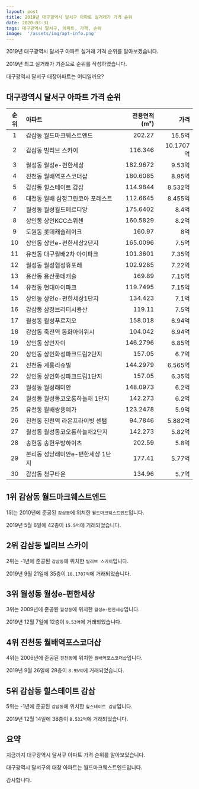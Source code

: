 ```yaml
---
layout: post
title: 2019년 대구광역시 달서구 아파트 실거래가 가격 순위
date: 2020-03-31
tags: 대구광역시 달서구, 아파트, 가격, 순위
image:  '/assets/img/apt-info.png'
---
```


2019년 대구광역시 달서구 아파트 실거래 가격 순위를 알아보겠습니다.

2019년 최고 실거래가 기준으로 순위를 작성하였습니다.

대구광역시 달서구 대장아파트는 어디일까요?

## 대구광역시 달서구 아파트 가격 순위

|순위|아파트|전용면적(m²)|가격|
|:---:|:------|---:|---:|
|1|감삼동 월드마크웨스트엔드|202.27|15.5억|
|2|감삼동 빌리브 스카이|116.346|10.1707억|
|3|월성동 월성e-편한세상|182.9672|9.53억|
|4|진천동 월배역포스코더샵|180.6085|8.95억|
|5|감삼동 힐스테이트 감삼|114.9844|8.532억|
|6|대천동 월배 삼정그린코아 포레스트|112.6645|8.455억|
|7|월성동 월성월드메르디앙|175.6402|8.4억|
|8|상인동 상인KCC스위첸|160.5829|8.2억|
|9|도원동 롯데캐슬레이크|160.97|8억|
|10|상인동 상인e-편한세상2단지|165.0096|7.5억|
|11|유천동 대구월배2차 아이파크|101.3601|7.35억|
|12|월성동 월성협성휴포레|102.9285|7.22억|
|13|용산동 용산롯데캐슬|169.89|7.15억|
|14|유천동 현대아이파크|119.7495|7.15억|
|15|상인동 상인e-편한세상1단지|134.423|7.1억|
|16|감삼동 삼정브리티시용산|119.11|7.5억|
|17|월성동 월성푸르지오|158.018|6.94억|
|18|감삼동 죽전역 동화아이위시|104.042|6.94억|
|19|상인동 상인자이|146.2796|6.85억|
|20|상인동 상인화성파크드림2단지|157.05|6.7억|
|21|진천동 계룡리슈빌|144.2979|6.565억|
|22|상인동 상인화성파크드림1단지|157.05|6.35억|
|23|월성동 월성래미안|148.0973|6.2억|
|24|월성동 월성동코오롱하늘채 1단지|142.273|6.2억|
|25|유천동 월배쌍용예가|123.2478|5.9억|
|26|진천동 진천역 라온프라이빗 센텀|94.7846|5.882억|
|27|월성동 월성동코오롱하늘채2단지|142.273|5.82억|
|28|송현동 송현우방하이츠|202.59|5.8억|
|29|본리동 성당래미안e-편한세상 1단지|177.41|5.77억|
|30|감삼동 청구타운|134.96|5.7억|



## 1위 감삼동 월드마크웨스트엔드

1위는 2010년에 준공된 `감삼동`에 위치한 `월드마크웨스트엔드`입니다.

2019년 5월 6일에 42층이 `15.5억`에 거래되었습니다.

<!-- * 카카오맵 - 지도퍼가기 -->
<!-- 1. 지도 노드 -->
<div id="daumRoughmapContainer1585859965217" class="root_daum_roughmap root_daum_roughmap_landing"></div>

<!--
	2. 설치 스크립트
	* 지도 퍼가기 서비스를 2개 이상 넣을 경우, 설치 스크립트는 하나만 삽입합니다.
-->
<script charset="UTF-8" class="daum_roughmap_loader_script" src="https://ssl.daumcdn.net/dmaps/map_js_init/roughmapLoader.js"></script>

<!-- 3. 실행 스크립트 -->
<script charset="UTF-8">
	new daum.roughmap.Lander({
		"timestamp" : "1585859965217",
		"key" : "xrw4",
		"mapWidth" : "320",
		"mapHeight" : "180"
	}).render();
</script>

## 2위 감삼동 빌리브 스카이

2위는 -1년에 준공된 `감삼동`에 위치한 `빌리브 스카이`입니다.

2019년 9월 21일에 35층이 `10.1707억`에 거래되었습니다.

<!-- * 카카오맵 - 지도퍼가기 -->
<!-- 1. 지도 노드 -->
<div id="daumRoughmapContainer1585859953977" class="root_daum_roughmap root_daum_roughmap_landing"></div>

<!--
	2. 설치 스크립트
	* 지도 퍼가기 서비스를 2개 이상 넣을 경우, 설치 스크립트는 하나만 삽입합니다.
-->
<script charset="UTF-8" class="daum_roughmap_loader_script" src="https://ssl.daumcdn.net/dmaps/map_js_init/roughmapLoader.js"></script>

<!-- 3. 실행 스크립트 -->
<script charset="UTF-8">
	new daum.roughmap.Lander({
		"timestamp" : "1585859953977",
		"key" : "xrw3",
		"mapWidth" : "320",
		"mapHeight" : "180"
	}).render();
</script>

## 3위 월성동 월성e-편한세상

3위는 2009년에 준공된 `월성동`에 위치한 `월성e-편한세상`입니다.

2019년 12월 7일에 12층이 `9.53억`에 거래되었습니다.

<!-- * 카카오맵 - 지도퍼가기 -->
<!-- 1. 지도 노드 -->
<div id="daumRoughmapContainer1585859945657" class="root_daum_roughmap root_daum_roughmap_landing"></div>

<!--
	2. 설치 스크립트
	* 지도 퍼가기 서비스를 2개 이상 넣을 경우, 설치 스크립트는 하나만 삽입합니다.
-->
<script charset="UTF-8" class="daum_roughmap_loader_script" src="https://ssl.daumcdn.net/dmaps/map_js_init/roughmapLoader.js"></script>

<!-- 3. 실행 스크립트 -->
<script charset="UTF-8">
	new daum.roughmap.Lander({
		"timestamp" : "1585859945657",
		"key" : "xrw2",
		"mapWidth" : "320",
		"mapHeight" : "180"
	}).render();
</script>

## 4위 진천동 월배역포스코더샵

4위는 2006년에 준공된 `진천동`에 위치한 `월배역포스코더샵`입니다.

2019년 9월 26일에 28층이 `8.95억`에 거래되었습니다.

<!-- * 카카오맵 - 지도퍼가기 -->
<!-- 1. 지도 노드 -->
<div id="daumRoughmapContainer1585859935375" class="root_daum_roughmap root_daum_roughmap_landing"></div>

<!--
	2. 설치 스크립트
	* 지도 퍼가기 서비스를 2개 이상 넣을 경우, 설치 스크립트는 하나만 삽입합니다.
-->
<script charset="UTF-8" class="daum_roughmap_loader_script" src="https://ssl.daumcdn.net/dmaps/map_js_init/roughmapLoader.js"></script>

<!-- 3. 실행 스크립트 -->
<script charset="UTF-8">
	new daum.roughmap.Lander({
		"timestamp" : "1585859935375",
		"key" : "xrwz",
		"mapWidth" : "320",
		"mapHeight" : "180"
	}).render();
</script>

## 5위 감삼동 힐스테이트 감삼

5위는 -1년에 준공된 `감삼동`에 위치한 `힐스테이트 감삼`입니다.

2019년 12월 14일에 38층이 `8.532억`에 거래되었습니다.

<!-- * 카카오맵 - 지도퍼가기 -->
<!-- 1. 지도 노드 -->
<div id="daumRoughmapContainer1585859925615" class="root_daum_roughmap root_daum_roughmap_landing"></div>

<!--
	2. 설치 스크립트
	* 지도 퍼가기 서비스를 2개 이상 넣을 경우, 설치 스크립트는 하나만 삽입합니다.
-->
<script charset="UTF-8" class="daum_roughmap_loader_script" src="https://ssl.daumcdn.net/dmaps/map_js_init/roughmapLoader.js"></script>

<!-- 3. 실행 스크립트 -->
<script charset="UTF-8">
	new daum.roughmap.Lander({
		"timestamp" : "1585859925615",
		"key" : "xrvy",
		"mapWidth" : "320",
		"mapHeight" : "180"
	}).render();
</script>


## 요약

지금까지 대구광역시 달서구 아파트 가격 순위를 알아보았습니다.

대구광역시 달서구의 대장 아파트는 월드마크웨스트엔드입니다.

감사합니다.

